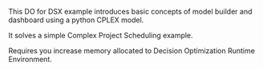 This DO for DSX example introduces basic concepts of model builder and dashboard using a python CPLEX model.

It solves a simple Complex Project Scheduling example.

Requires you increase memory allocated to Decision Optimization Runtime Environment.
